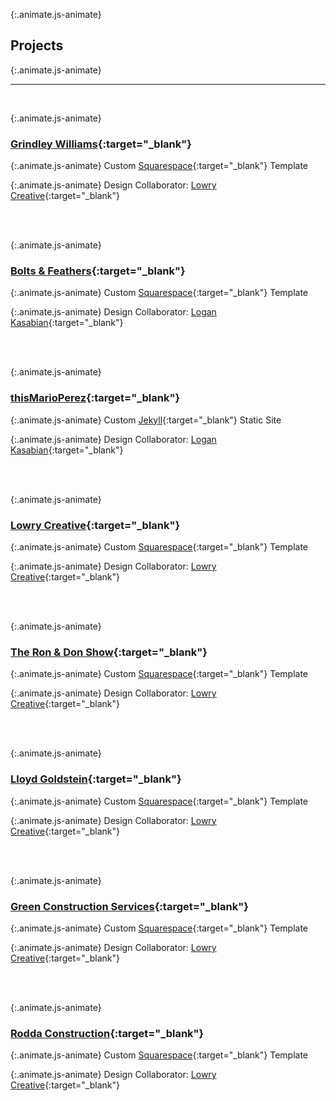 ---
---

{:.animate.js-animate}
## Projects

{:.animate.js-animate}
___
<br/>

{:.animate.js-animate}
### [Grindley Williams](https://www.grindleywilliams.com/){:target="_blank"}

{:.animate.js-animate}
Custom [Squarespace](https://developers.squarespace.com/){:target="_blank"} Template

{:.animate.js-animate}
Design Collaborator: [Lowry Creative](https://www.lowrycreative.com/){:target="_blank"}

<br/><br/>

{:.animate.js-animate}
### [Bolts & Feathers](https://baf-staging.squarespace.com/){:target="_blank"}

{:.animate.js-animate}
Custom [Squarespace](https://developers.squarespace.com/){:target="_blank"} Template

{:.animate.js-animate}
Design Collaborator: [Logan Kasabian](https://www.behance.net/lkasabian){:target="_blank"}

<br/><br/>

{:.animate.js-animate}
### [thisMarioPerez](https://thismarioperez.com/){:target="_blank"}

{:.animate.js-animate}
Custom [Jekyll](https://jekyllrb.com/){:target="_blank"} Static Site

{:.animate.js-animate}
Design Collaborator: [Logan Kasabian](https://www.behance.net/lkasabian){:target="_blank"}

<br/><br/>

{:.animate.js-animate}
### [Lowry Creative](https://www.lowrycreative.com/){:target="_blank"}

{:.animate.js-animate}
Custom [Squarespace](https://developers.squarespace.com/){:target="_blank"} Template

{:.animate.js-animate}
Design Collaborator: [Lowry Creative](https://www.lowrycreative.com/){:target="_blank"}

<br/><br/>

{:.animate.js-animate}
### [The Ron & Don Show](https://www.ronanddonshow.com/){:target="_blank"}

{:.animate.js-animate}
Custom [Squarespace](https://developers.squarespace.com/){:target="_blank"} Template

{:.animate.js-animate}
Design Collaborator: [Lowry Creative](https://www.lowrycreative.com/){:target="_blank"}

<br/><br/>

{:.animate.js-animate}
### [Lloyd Goldstein](https://www.lloydgoldstein.com/){:target="_blank"}

{:.animate.js-animate}
Custom [Squarespace](https://developers.squarespace.com/){:target="_blank"} Template

{:.animate.js-animate}
Design Collaborator: [Lowry Creative](https://www.lowrycreative.com/){:target="_blank"}

<br/><br/>

{:.animate.js-animate}
### [Green Construction Services](https://gcs-production.squarespace.com/){:target="_blank"}

{:.animate.js-animate}
Custom [Squarespace](https://developers.squarespace.com/){:target="_blank"} Template

{:.animate.js-animate}
Design Collaborator: [Lowry Creative](https://www.lowrycreative.com/){:target="_blank"}

<br/><br/>

{:.animate.js-animate}
### [Rodda Construction](https://www.roddaconstruction.com/){:target="_blank"}

{:.animate.js-animate}
Custom [Squarespace](https://developers.squarespace.com/){:target="_blank"} Template

{:.animate.js-animate}
Design Collaborator: [Lowry Creative](https://www.lowrycreative.com/){:target="_blank"}